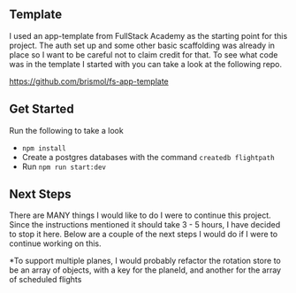 
## Template

I used an app-template from FullStack Academy as the starting point for this project. The auth set up and some other basic scaffolding was already in place so I want to be careful not to claim credit for that. To see what code was in the template I started with you can take a look at the following repo.

https://github.com/brismol/fs-app-template

## Get Started

Run the following to take a look

* `npm install`
* Create a postgres databases with the command `createdb flightpath`
* Run `npm run start:dev`


## Next Steps

There are MANY things I would like to do I were to continue this project. 
Since the instructions mentioned it should take 3 - 5 hours, I have decided to stop it here.
Below are a couple of the next steps I would do if I were to continue working on this.

*To support multiple planes, I would probably refactor the rotation store to be an array of objects, with a key for the planeId, and another for the array of scheduled flights
